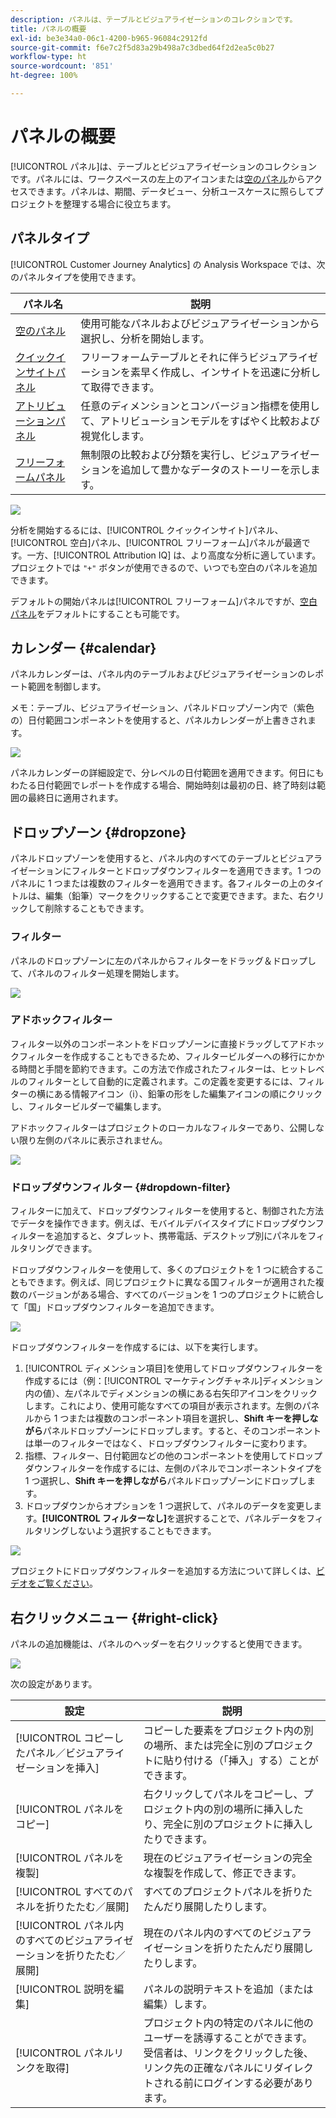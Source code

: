 ```yaml
---
description: パネルは、テーブルとビジュアライゼーションのコレクションです。
title: パネルの概要
exl-id: be3e34a0-06c1-4200-b965-96084c2912fd
source-git-commit: f6e7c2f5d83a29b498a7c3dbed64f2d2ea5c0b27
workflow-type: ht
source-wordcount: '851'
ht-degree: 100%

---
```


# パネルの概要

[!UICONTROL パネル]は、テーブルとビジュアライゼーションのコレクションです。パネルには、ワークスペースの左上のアイコンまたは[空のパネル](/help/analysis-workspace/c-panels/blank-panel.md)からアクセスできます。パネルは、期間、データビュー、分析ユースケースに照らしてプロジェクトを整理する場合に役立ちます。

## パネルタイプ

[!UICONTROL Customer Journey Analytics] の Analysis Workspace では、次のパネルタイプを使用できます。

| パネル名 | 説明 |
| --- | --- |
| [空のパネル](/help/analysis-workspace/c-panels/blank-panel.md) | 使用可能なパネルおよびビジュアライゼーションから選択し、分析を開始します。 |
| [クイックインサイトパネル](quickinsight.md) | フリーフォームテーブルとそれに伴うビジュアライゼーションを素早く作成し、インサイトを迅速に分析して取得できます。 |
| [アトリビューションパネル](attribution.md) | 任意のディメンションとコンバージョン指標を使用して、アトリビューションモデルをすばやく比較および視覚化します。 |
| [フリーフォームパネル](freeform-panel.md) | 無制限の比較および分類を実行し、ビジュアライゼーションを追加して豊かなデータのストーリーを示します。 |

![](assets/panel-overview.png)

分析を開始するるには、[!UICONTROL クイックインサイト]パネル、[!UICONTROL 空白]パネル、[!UICONTROL フリーフォーム]パネルが最適です。一方、[!UICONTROL Attribution IQ] は、より高度な分析に適しています。プロジェクトでは `"+"` ボタンが使用できるので、いつでも空白のパネルを追加できます。

デフォルトの開始パネルは[!UICONTROL フリーフォーム]パネルですが、[空白パネル](/help/analysis-workspace/c-panels/blank-panel.md)をデフォルトにすることも可能です。

## カレンダー {#calendar}

パネルカレンダーは、パネル内のテーブルおよびビジュアライゼーションのレポート範囲を制御します。

メモ：テーブル、ビジュアライゼーション、パネルドロップゾーン内で（紫色の）日付範囲コンポーネントを使用すると、パネルカレンダーが上書きされます。

![](assets/panel-calendar.png)

パネルカレンダーの詳細設定で、分レベルの日付範囲を適用できます。何日にもわたる日付範囲でレポートを作成する場合、開始時刻は最初の日、終了時刻は範囲の最終日に適用されます。

## ドロップゾーン {#dropzone}

パネルドロップゾーンを使用すると、パネル内のすべてのテーブルとビジュアライゼーションにフィルターとドロップダウンフィルターを適用できます。1 つのパネルに 1 つまたは複数のフィルターを適用できます。各フィルターの上のタイトルは、編集（鉛筆）マークをクリックすることで変更できます。また、右クリックして削除することもできます。

### フィルター

パネルのドロップゾーンに左のパネルからフィルターをドラッグ＆ドロップして、パネルのフィルター処理を開始します。

![](assets/segment-filter.png)

### アドホックフィルター

フィルター以外のコンポーネントをドロップゾーンに直接ドラッグしてアドホックフィルターを作成することもできるため、フィルタービルダーへの移行にかかる時間と手間を節約できます。この方法で作成されたフィルターは、ヒットレベルのフィルターとして自動的に定義されます。この定義を変更するには、フィルターの横にある情報アイコン（i）、鉛筆の形をした編集アイコンの順にクリックし、フィルタービルダーで編集します。

アドホックフィルターはプロジェクトのローカルなフィルターであり、公開しない限り左側のパネルに表示されません。

![](assets/adhoc-segment-filter.png)

### ドロップダウンフィルター {#dropdown-filter}

フィルターに加えて、ドロップダウンフィルターを使用すると、制御された方法でデータを操作できます。例えば、モバイルデバイスタイプにドロップダウンフィルターを追加すると、タブレット、携帯電話、デスクトップ別にパネルをフィルタリングできます。

ドロップダウンフィルターを使用して、多くのプロジェクトを 1 つに統合することもできます。例えば、同じプロジェクトに異なる国フィルターが適用された複数のバージョンがある場合、すべてのバージョンを 1 つのプロジェクトに統合して「国」ドロップダウンフィルターを追加できます。

![](assets/dropdown-filter-intro.png)

ドロップダウンフィルターを作成するには、以下を実行します。

1. [!UICONTROL ディメンション項目]を使用してドロップダウンフィルターを作成するには（例：[!UICONTROL マーケティングチャネル]ディメンション内の値）、左パネルでディメンションの横にある右矢印アイコンをクリックします。これにより、使用可能なすべての項目が表示されます。左側のパネルから 1 つまたは複数のコンポーネント項目を選択し、**Shift キーを押しながら**&#x200B;パネルドロップゾーンにドロップします。すると、そのコンポーネントは単一のフィルターではなく、ドロップダウンフィルターに変わります。
1. 指標、フィルター、日付範囲などの他のコンポーネントを使用してドロップダウンフィルターを作成するには、左側のパネルでコンポーネントタイプを 1 つ選択し、**Shift キーを押しながら**&#x200B;パネルドロップゾーンにドロップします。
1. ドロップダウンからオプションを 1 つ選択して、パネルのデータを変更します。**[!UICONTROL フィルターなし]**&#x200B;を選択することで、パネルデータをフィルタリングしないよう選択することもできます。

![](assets/create-dropdown.png)

プロジェクトにドロップダウンフィルターを追加する方法について詳しくは、[ビデオをご覧ください](https://experienceleague.adobe.com/docs/analytics-learn/tutorials/analysis-workspace/using-panels/using-panels-to-organize-your-analysis-workspace-projects.html?lang=ja)。 

## 右クリックメニュー {#right-click}

パネルの追加機能は、パネルのヘッダーを右クリックすると使用できます。

![](assets/right-click-menu.png)

次の設定があります。

| 設定 | 説明 |
| --- | --- |
| [!UICONTROL コピーしたパネル／ビジュアライゼーションを挿入] | コピーした要素をプロジェクト内の別の場所、または完全に別のプロジェクトに貼り付ける（「挿入」する）ことができます。 |
| [!UICONTROL パネルをコピー] | 右クリックしてパネルをコピーし、プロジェクト内の別の場所に挿入したり、完全に別のプロジェクトに挿入したりできます。 |
| [!UICONTROL パネルを複製] | 現在のビジュアライゼーションの完全な複製を作成して、修正できます。 |
| [!UICONTROL すべてのパネルを折りたたむ／展開] | すべてのプロジェクトパネルを折りたたんだり展開したりします。 |
| [!UICONTROL パネル内のすべてのビジュアライゼーションを折りたたむ／展開] | 現在のパネル内のすべてのビジュアライゼーションを折りたたんだり展開したりします。 |
| [!UICONTROL 説明を編集] | パネルの説明テキストを追加（または編集）します。 |
| [!UICONTROL パネルリンクを取得] | プロジェクト内の特定のパネルに他のユーザーを誘導することができます。受信者は、リンクをクリックした後、リンク先の正確なパネルにリダイレクトされる前にログインする必要があります。 |
